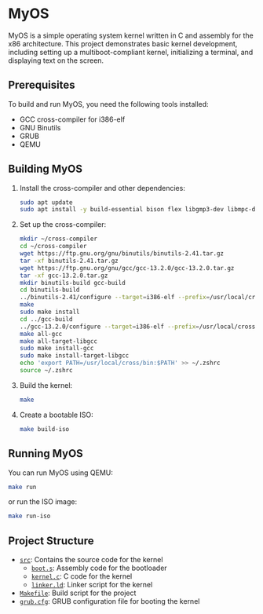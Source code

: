 # MyOS

MyOS is a simple operating system kernel written in C and assembly for the x86 architecture. This project demonstrates basic kernel development, including setting up a multiboot-compliant kernel, initializing a terminal, and displaying text on the screen.

## Prerequisites

To build and run MyOS, you need the following tools installed:

- GCC cross-compiler for i386-elf
- GNU Binutils
- GRUB
- QEMU

## Building MyOS

1. Install the cross-compiler and other dependencies:

    ```sh
    sudo apt update
    sudo apt install -y build-essential bison flex libgmp3-dev libmpc-dev libmpfr-dev texinfo grub-pc-bin xorriso qemu-system-x86
    ```

2. Set up the cross-compiler:

    ```sh
    mkdir ~/cross-compiler
    cd ~/cross-compiler
    wget https://ftp.gnu.org/gnu/binutils/binutils-2.41.tar.gz
    tar -xf binutils-2.41.tar.gz
    wget https://ftp.gnu.org/gnu/gcc/gcc-13.2.0/gcc-13.2.0.tar.gz
    tar -xf gcc-13.2.0.tar.gz
    mkdir binutils-build gcc-build
    cd binutils-build
    ../binutils-2.41/configure --target=i386-elf --prefix=/usr/local/cross --with-sysroot --disable-nls --disable-werror
    make
    sudo make install
    cd ../gcc-build
    ../gcc-13.2.0/configure --target=i386-elf --prefix=/usr/local/cross --disable-nls --enable-languages=c --without-headers
    make all-gcc
    make all-target-libgcc
    sudo make install-gcc
    sudo make install-target-libgcc
    echo 'export PATH=/usr/local/cross/bin:$PATH' >> ~/.zshrc
    source ~/.zshrc
    ```

3. Build the kernel:

    ```sh
    make
    ```

4. Create a bootable ISO:

    ```sh
    make build-iso
    ```

## Running MyOS

You can run MyOS using QEMU:

```sh
make run
```

or run the ISO image:

```sh
make run-iso
```

## Project Structure

- [`src`](src/): Contains the source code for the kernel
    - [`boot.s`](src/boot.s): Assembly code for the bootloader
    - [`kernel.c`](src/kernel.c): C code for the kernel
    - [`linker.ld`](src/linker.ld): Linker script for the kernel
- [`Makefile`](Makefile): Build script for the project
- [`grub.cfg`](grub.cfg): GRUB configuration file for booting the kernel